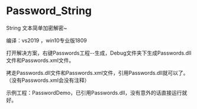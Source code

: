 # Password_String
String 文本简单加密解密~

编译：vs2019 ，win10专业版1809

打开解决方案，右键Passwords工程--生成，Debug文件夹下生成Passwords.dll文件和Passwords.xml文件。

拷走Passwords.dll文件和Passwords.xml文件，引用Passwords.dll就可以了。（没有Passwords.xml会没有注释）

示例工程：PasswordDemo，已引用Passwords.dll，没有意外的话直接运行就好。
